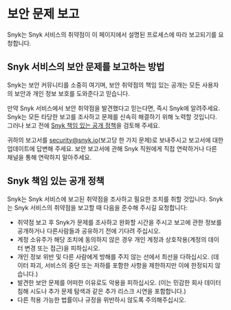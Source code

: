 # 보안 문제 보고

Snyk는 Snyk 서비스의 취약점이 이 페이지에서 설명된 프로세스에 따라 보고되기를 요청합니다.

## Snyk 서비스의 보안 문제를 보고하는 방법

Snyk는 보안 커뮤니티를 소중히 여기며, 보안 취약점의 책임 있는 공개는 모든 사용자의 보안과 개인 정보 보호를 도와준다고 믿습니다.

만약 Snyk 서비스에서 보안 취약점을 발견했다고 믿는다면, 즉시 Snyk에 알려주세요. Snyk는 모든 타당한 보고를 조사하고 문제를 신속히 해결하기 위해 노력할 것입니다. 그러나 보고 전에 [Snyk 책임 있는 공개 정책](reporting-security-issues.md#snyk-responsible-disclosure-policy)을 검토해 주세요.

귀하의 보고서를 [security@snyk.io](mailto:security@snyk.io)(보고당 한 가지 문제)로 보내주시고 보고서에 대한 업데이트에 답변해 주세요. 보안 보고서에 관해 Snyk 직원에게 직접 연락하거나 다른 채널을 통해 연락하지 말아주세요.

## Snyk 책임 있는 공개 정책

Snyk는 Snyk 서비스에 보고된 취약점을 조사하고 필요한 조치를 취할 것입니다. Snyk는 Snyk 서비스의 취약점을 보고할 때 다음을 준수해 주시길 요청합니다:

- 취약점 보고 후 Snyk가 문제를 조사하고 완화할 시간을 주시고 보고에 관한 정보를 공개하거나 다른사람들과 공유하기 전에 기다려 주십시오.
- 계정 소유주가 해당 조치에 동의하지 않은 경우 개인 계정과 상호작용(계정의 데이터 변경 또는 접근)을 피하십시오.
- 개인 정보 위반 및 다른 사람에게 방해를 주지 않는 선에서 최선을 다하십시오. (데이터 파괴, 서비스의 중단 또는 저하를 포함한 사항을 제한하지만 이에 한정되지 않습니다.)
- 발견한 보안 문제를 어떠한 이유로도 악용을 피하십시오. (이는 민감한 회사 데이터 침해 시도나 추가 문제 탐색과 같은 추가 리스크 시연을 포함합니다.)
- 다른 적용 가능한 법률이나 규정을 위반하시 않도록 주의해주십시오.